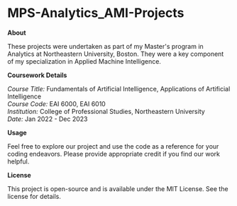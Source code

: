 # MPS-Analytics_AMI-Projects

**About**

These projects were undertaken as part of my Master's program in Analytics at Northeastern University, Boston. They were a key component of my specialization in Applied Machine Intelligence.

**Coursework Details**  

*Course Title:* Fundamentals of Artificial Intelligence, Applications of Artificial Intelligence<br>
*Course Code:* EAI 6000, EAI 6010<br>
*Institution:* College of Professional Studies, Northeastern University<br>
*Date:* Jan 2022 - Dec 2023

**Usage**  

Feel free to explore our project and use the code as a reference for your coding endeavors. Please provide appropriate credit if you find our work helpful.  
  
**License**  

This project is open-source and is available under the MIT License. See the license for details.
